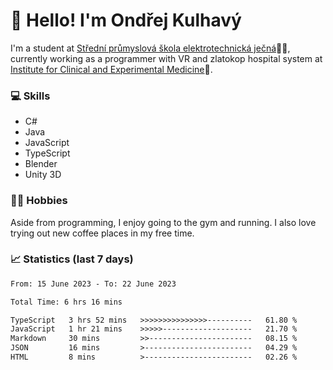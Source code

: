 # 👋 Hello! I'm Ondřej Kulhavý

I'm a student at [Střední průmyslová škola elektrotechnická ječná](https://www.spsejecna.cz/)👨‍🎓, currently working as a programmer with VR and zlatokop hospital system at [Institute for Clinical and Experimental Medicine](https://www.ikem.cz/en/)🏥.

### 💻 Skills
- C#
- Java
- JavaScript
- TypeScript
- Blender
- Unity 3D

### 🏋️‍♂️ Hobbies

Aside from programming, I enjoy going to the gym and running. I also love trying out new coffee places in my free time.

### 📈 Statistics (last 7 days)
<!--START_SECTION:waka-->

```txt
From: 15 June 2023 - To: 22 June 2023

Total Time: 6 hrs 16 mins

TypeScript   3 hrs 52 mins   >>>>>>>>>>>>>>>----------   61.80 %
JavaScript   1 hr 21 mins    >>>>>--------------------   21.70 %
Markdown     30 mins         >>-----------------------   08.15 %
JSON         16 mins         >------------------------   04.29 %
HTML         8 mins          >------------------------   02.26 %
```

<!--END_SECTION:waka-->



